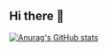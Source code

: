 ## Hi there 👋

[![Anurag's GitHub stats](https://github-readme-stats.vercel.app/api?username=LemusMP)](https://github.com/anuraghazra/github-readme-stats)
<!--
**LemusMP/LemusMP** is a ✨ _special_ ✨ repository because its `README.md` (this file) appears on your GitHub profile.

Here are some ideas to get you started:

- 🔭 I’m currently working on ...
- 🌱 I’m currently learning ...
- 👯 I’m looking to collaborate on ...
- 🤔 I’m looking for help with ...
- 💬 Ask me about ...
- 📫 How to reach me: ...
- 😄 Pronouns: ...
- ⚡ Fun fact: ...
-->
